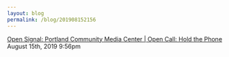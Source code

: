 ```yaml
---
layout: blog
permalink: /blog/201908152156
---
```


<a href=" https://www.opensignalpdx.org/about/opportunities/open-call-hold-the-phone/">
Open Signal: Portland Community Media Center | Open Call: Hold the Phone                    </a>

<div id="footer">
<span id="timestamp"> August 15th, 2019 9:56pm </span>
</div>
